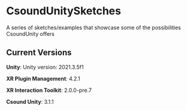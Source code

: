 # CsoundUnitySketches
A series of sketches/examples that showcase some of the possibilities CsoundUnity offers 

## Current Versions

**Unity**: Unity version: 2021.3.5f1

**XR Plugin Management**: 4.2.1

**XR Interaction Toolkit**: 2.0.0-pre.7

**Csound Unity**: 3.1.1
